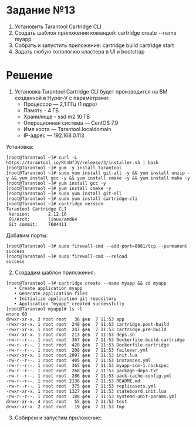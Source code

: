 # Задание №13 #
1. Установить Tarantool Cartridge CLI
2. Создать шаблон приложения командой:
cartridge create --name myapp
3. Собрать и запустить приложение:
cartridge build
cartridge start
4. Задать любую топологию кластера в UI и bootstrap

# Решение #

1) Установка Tarantool Cartridge CLI будет производится на ВМ созданной в Hyper-V с параметрами:
   * Процессор — 2,1 ГГц (1 ядро)
   * Память - 4 ГБ
   * Хранилище - ssd m2 10 ГБ
   * Операционная система — CentOS 7.9
   * Имя хоста — Tarantool.localdomain
   * IP-адрес — 192.168.0.113

Установка:
```
[root@Tarantool ~]# curl -L https://tarantool.io/RCnNfJV/release/3/installer.sh | bash
[root@Tarantool ~]# yum -y install tarantool
[root@Tarantool ~]# sudo yum install git-all -y && yum install unzip -y && yum install gcc -y && yum install cmake -y && yum install make -y
[root@Tarantool ~]# yum install gcc -y
[root@Tarantool ~]# yum install cmake -y
[root@Tarantool ~]# sudo yum install git-all
[root@Tarantool ~]# sudo yum install cartridge-cli
[root@Tarantool ~]# cartridge version
Tarantool Cartridge CLI
 Version:       2.12.10
 OS/Arch:       linux/amd64
 Git commit:    7604411
```
Добавим порты:
```
[root@Tarantool ~]# sudo firewall-cmd --add-port=8081/tcp --permanent
success
[root@Tarantool ~]# sudo firewall-cmd --reload
success
```
2) Создадим шаблон приложения:
```
[root@Tarantool ~]# cartridge create --name myapp && cd myapp
   • Create application myapp
   • Generate application files
   • Initialize application git repository
   • Application "myapp" created successfully
[root@Tarantool myapp]# ls -l
итого 60
drwxr-xr-x. 3 root root   36 фев  7 11:53 app
-rwxr-xr-x. 1 root root  248 фев  7 11:53 cartridge.post-build
-rwxr-xr-x. 1 root root  247 фев  7 11:53 cartridge.pre-build
-rwxr-xr-x. 1 root root  213 фев  7 11:53 deps.sh
-rw-r--r--. 1 root root  367 фев  7 11:53 Dockerfile.build.cartridge
-rw-r--r--. 1 root root  428 фев  7 11:53 Dockerfile.cartridge
-rw-r--r--. 1 root root  208 фев  7 11:53 failover.yml
-rwxr-xr-x. 1 root root 2097 фев  7 11:53 init.lua
-rw-r--r--. 1 root root  405 фев  7 11:53 instances.yml
-rw-r--r--. 1 root root  365 фев  7 11:53 myapp-scm-1.rockspec
-rw-r--r--. 1 root root  268 фев  7 11:53 package-deps.txt
-rw-r--r--. 1 root root  286 фев  7 11:53 pack-cache-config.yml
-rw-r--r--. 1 root root 2136 фев  7 11:53 README.md
-rw-r--r--. 1 root root  375 фев  7 11:53 replicasets.yml
-rwxr-xr-x. 1 root root 1327 фев  7 11:53 stateboard.init.lua
-rw-r--r--. 1 root root  188 фев  7 11:53 systemd-unit-params.yml
drwxr-xr-x. 4 root root   55 фев  7 11:53 test
drwxr-xr-x. 2 root root   19 фев  7 11:53 tmp
```
3) Собирем и запустим приложение:
